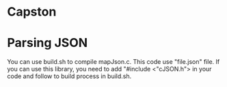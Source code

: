 # Capston



# Parsing JSON
You can use build.sh to compile mapJson.c. This code use "file.json" file.
If you can use this library, you need to add "#include <"cJSON.h"> in your code and follow to build process in build.sh.
